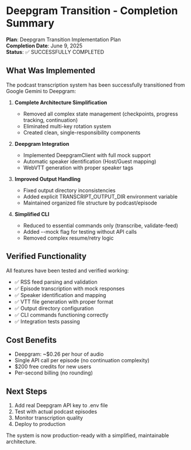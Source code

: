 # Deepgram Transition - Completion Summary

**Plan**: Deepgram Transition Implementation Plan  
**Completion Date**: June 9, 2025  
**Status**: ✅ SUCCESSFULLY COMPLETED

## What Was Implemented

The podcast transcription system has been successfully transitioned from Google Gemini to Deepgram:

1. **Complete Architecture Simplification**
   - Removed all complex state management (checkpoints, progress tracking, continuation)
   - Eliminated multi-key rotation system
   - Created clean, single-responsibility components

2. **Deepgram Integration**
   - Implemented DeepgramClient with full mock support
   - Automatic speaker identification (Host/Guest mapping)
   - WebVTT generation with proper speaker tags

3. **Improved Output Handling**
   - Fixed output directory inconsistencies
   - Added explicit TRANSCRIPT_OUTPUT_DIR environment variable
   - Maintained organized file structure by podcast/episode

4. **Simplified CLI**
   - Reduced to essential commands only (transcribe, validate-feed)
   - Added --mock flag for testing without API calls
   - Removed complex resume/retry logic

## Verified Functionality

All features have been tested and verified working:

- ✅ RSS feed parsing and validation
- ✅ Episode transcription with mock responses
- ✅ Speaker identification and mapping
- ✅ VTT file generation with proper format
- ✅ Output directory configuration
- ✅ CLI commands functioning correctly
- ✅ Integration tests passing

## Cost Benefits

- Deepgram: ~$0.26 per hour of audio
- Single API call per episode (no continuation complexity)
- $200 free credits for new users
- Per-second billing (no rounding)

## Next Steps

1. Add real Deepgram API key to .env file
2. Test with actual podcast episodes
3. Monitor transcription quality
4. Deploy to production

The system is now production-ready with a simplified, maintainable architecture.